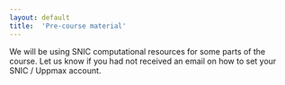 ```yaml
---
layout: default
title:  'Pre-course material'
---
```


We will be using SNIC computational resources for some parts of the course. Let us know if you had not received an email on how to set your SNIC / Uppmax account. 
